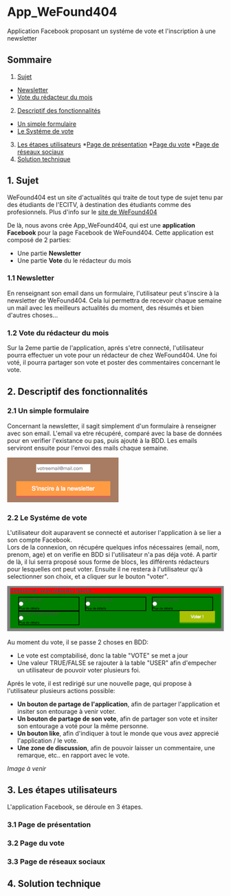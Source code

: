 # App_WeFound404
Application Facebook proposant un systéme de vote et l'inscription à une newsletter

## Sommaire
1. [Sujet](#sujet)
* [Newsletter](#newsl)
* [Vote du rédacteur du mois](#vote)
2. [Descriptif des fonctionnalités](#descFonc)
* [Un simple formulaire](#simForm)
* [Le Systéme de vote](#systVote)
3. [Les étapes utilisateurs](#etapUtil)
*[Page de présentation](#Ppres)
*[Page du vote](#Pvote)
*[Page de réseaux sociaux](#Prs)
4. [Solution technique](#solTech)


## 1. Sujet <a id="sujet"></a> 

WeFound404 est un site d'actualités qui traite de tout type de sujet tenu par des étudiants de l'ECITV,
à destination des étudiants comme des profesionnels. Plus d'info sur le [site de WeFound404](http://wefound404.fr/)

De là, nous avons crée App_WeFound404, qui est une **application Facebook** pour la page Facebook de WeFound404.
Cette application est composé de 2 parties:
* Une partie **Newsletter**
* Une partie **Vote** du le rédacteur du mois

### 1.1 Newsletter <a id="newsl"></a> 
En renseignant son email dans un formulaire, l'utilisateur peut s'inscire à la newsletter de WeFound404.
Cela lui permettra de recevoir chaque semaine un mail avec les meilleurs actualités du moment, des résumés et bien d'autres choses...

### 1.2 Vote du rédacteur du mois <a id="vote"></a> 
Sur la 2eme partie de l'application, aprés s'etre connecté, l'utilisateur pourra effectuer un vote pour un rédacteur de chez WeFound404. Une foi voté, il pourra partager son vote et poster des commentaires concernant le vote.



## 2. Descriptif des fonctionnalités <a id="descFonc"></a> 
### 2.1 Un simple formulaire <a id="simForm"></a>
Concernant la newsletter, il sagit simplement d'un formulaire à renseigner avec son email. L'email va etre récupéré, comparé avec la base de données pour en verifier l'existance ou pas, puis ajouté à la BDD. Les emails serviront ensuite pour l'envoi des mails chaque semaine.

![Alt text](/img/field_newsletter.png "Formulaire d'inscription")

### 2.2 Le Systéme de vote <a id="systVote"></a> 
L'utilisateur doit auparavent se connecté et autoriser l'application à se lier a son compte Facebook.<br/>
Lors de la connexion, on récupére quelques infos nécessaires (email, nom, prenom, age) et on verifie en BDD si l'utilisateur n'a pas déja voté.
A partir de là, il lui serra proposé sous forme de blocs, les différents rédacteurs pour lesquelles ont peut voter.
Ensuite il ne restera à l'utilisateur qu'à selectionner son choix, et a cliquer sur le bouton "voter".

![Alt text](/img/field_vote.png "Formulaire de vote")

Au moment du vote, il se passe 2 choses en BDD:
* Le vote est comptabilisé, donc la table "VOTE" se met a jour
* Une valeur TRUE/FALSE se rajouter à la table "USER" afin d'empecher un utilisateur de pouvoir voter plusieurs foi. 

Aprés le vote, il est redirigé sur une nouvelle page, qui propose à l'utilisateur plusieurs actions possible:
* **Un bouton de partage de l'application**, afin de partager l'application et insiter son entourage à venir voter.
* **Un bouton de partage de son vote**, afin de partager son vote et insiter son entourage a voté pour la même personne.
* **Un bouton like**, afin d'indiquer à tout le monde que vous avez apprecié l'application / le vote.
* **Une zone de discussion**, afin de pouvoir laisser un commentaire, une remarque, etc.. en rapport avec le vote.

*Image à venir*


## 3. Les étapes utilisateurs <a id="etapUtil"></a> 
L'application Facebook, se déroule en 3 étapes.

### 3.1 Page de présentation <a id="Ppres"></a> 


### 3.2 Page du vote <a id="Pvote"></a> 


### 3.3 Page de réseaux sociaux <a id="Prs"></a> 





## 4. Solution technique <a id="solTech"></a> 





